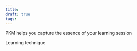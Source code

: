 ```yaml
---
title: 
draft: true
tags:
---
```

 
PKM helps you capture the essence of your learning session

Learning technique 